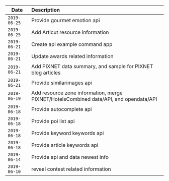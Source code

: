 Date         |Description
-------------|:----------------------------
`2019-06-25` | Provide gourmet emotion api
`2019-06-25` | Add Articut resource information
`2019-06-21` | Create api example command app
`2019-06-21` | Update awards related information
`2019-06-21` | Add PIXNET data summary, and sample for PIXNET blog articles
`2019-06-21` | Provide similarimages api
`2019-06-19` | Add resource zone information, merge PIXNET/HotelsCombined data/API, and opendata/API
`2019-06-18` | Provide autocomplete api
`2019-06-18` | Provide poi list api
`2019-06-18` | Provide keyword keywords api
`2019-06-18` | Provide article keywords api
`2019-06-14` | Provide api and data newest info
`2019-06-10` | reveal contest related information
